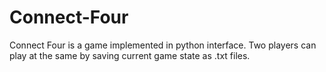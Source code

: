 # Connect-Four
Connect Four is a game implemented in python interface. Two players can play at the same by saving current game state as .txt files.
